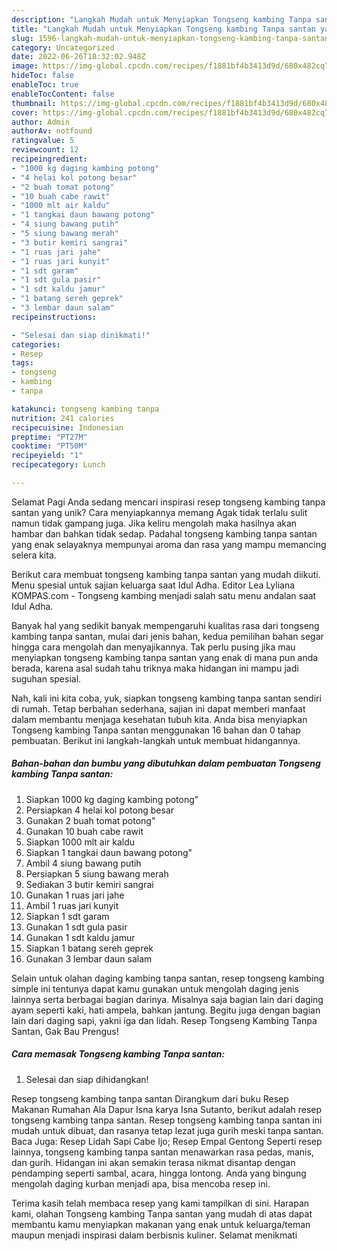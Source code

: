 ```yaml
---
description: "Langkah Mudah untuk Menyiapkan Tongseng kambing Tanpa santan yang Lezat, Enak"
title: "Langkah Mudah untuk Menyiapkan Tongseng kambing Tanpa santan yang Lezat, Enak"
slug: 1596-langkah-mudah-untuk-menyiapkan-tongseng-kambing-tanpa-santan-yang-lezat-enak
category: Uncategorized
date: 2022-06-26T18:32:02.948Z
image: https://img-global.cpcdn.com/recipes/f1881bf4b3413d9d/680x482cq70/tongseng-kambing-tanpa-santan-foto-resep-utama.jpg
hideToc: false
enableToc: true
enableTocContent: false
thumbnail: https://img-global.cpcdn.com/recipes/f1881bf4b3413d9d/680x482cq70/tongseng-kambing-tanpa-santan-foto-resep-utama.jpg
cover: https://img-global.cpcdn.com/recipes/f1881bf4b3413d9d/680x482cq70/tongseng-kambing-tanpa-santan-foto-resep-utama.jpg
author: Admin
authorAv: notfound
ratingvalue: 5
reviewcount: 12
recipeingredient:
- "1000 kg daging kambing potong"
- "4 helai kol potong besar"
- "2 buah tomat potong"
- "10 buah cabe rawit"
- "1000 mlt air kaldu"
- "1 tangkai daun bawang potong"
- "4 siung bawang putih"
- "5 siung bawang merah"
- "3 butir kemiri sangrai"
- "1 ruas jari jahe"
- "1 ruas jari kunyit"
- "1 sdt garam"
- "1 sdt gula pasir"
- "1 sdt kaldu jamur"
- "1 batang sereh geprek"
- "3 lembar daun salam"
recipeinstructions:

- "Selesai dan siap dinikmati!"
categories:
- Resep
tags:
- tongseng
- kambing
- tanpa

katakunci: tongseng kambing tanpa 
nutrition: 241 calories
recipecuisine: Indonesian
preptime: "PT27M"
cooktime: "PT50M"
recipeyield: "1"
recipecategory: Lunch

---
```



Selamat Pagi Anda sedang mencari inspirasi resep tongseng kambing tanpa santan yang unik? Cara menyiapkannya memang Agak tidak terlalu sulit namun tidak gampang juga. Jika keliru mengolah maka hasilnya akan hambar dan bahkan tidak sedap. Padahal tongseng kambing tanpa santan yang enak selayaknya mempunyai aroma dan rasa yang mampu memancing selera kita.


Berikut cara membuat tongseng kambing tanpa santan yang mudah diikuti. Menu spesial untuk sajian keluarga saat Idul Adha. Editor Lea Lyliana KOMPAS.com - Tongseng kambing menjadi salah satu menu andalan saat Idul Adha.

Banyak hal yang sedikit banyak mempengaruhi kualitas rasa dari tongseng kambing tanpa santan, mulai dari jenis bahan, kedua pemilihan bahan segar hingga cara mengolah dan menyajikannya. Tak perlu pusing jika mau menyiapkan tongseng kambing tanpa santan yang enak di mana pun anda berada, karena asal sudah tahu triknya maka hidangan ini mampu jadi suguhan spesial.


Nah, kali ini kita coba, yuk, siapkan tongseng kambing tanpa santan sendiri di rumah. Tetap berbahan sederhana, sajian ini dapat memberi manfaat dalam membantu menjaga kesehatan tubuh kita. Anda bisa menyiapkan Tongseng kambing Tanpa santan menggunakan 16 bahan dan 0 tahap pembuatan. Berikut ini langkah-langkah untuk membuat hidangannya.

<!--inarticleads1-->

##### Bahan-bahan dan bumbu yang dibutuhkan dalam pembuatan Tongseng kambing Tanpa santan:

1. Siapkan 1000 kg daging kambing potong&#34;
1. Persiapkan 4 helai kol potong besar
1. Gunakan 2 buah tomat potong&#34;
1. Gunakan 10 buah cabe rawit
1. Siapkan 1000 mlt air kaldu
1. Siapkan 1 tangkai daun bawang potong&#34;
1. Ambil 4 siung bawang putih
1. Persiapkan 5 siung bawang merah
1. Sediakan 3 butir kemiri sangrai
1. Gunakan 1 ruas jari jahe
1. Ambil 1 ruas jari kunyit
1. Siapkan 1 sdt garam
1. Gunakan 1 sdt gula pasir
1. Gunakan 1 sdt kaldu jamur
1. Siapkan 1 batang sereh geprek
1. Gunakan 3 lembar daun salam


Selain untuk olahan daging kambing tanpa santan, resep tongseng kambing simple ini tentunya dapat kamu gunakan untuk mengolah daging jenis lainnya serta berbagai bagian darinya. Misalnya saja bagian lain dari daging ayam seperti kaki, hati ampela, bahkan jantung. Begitu juga dengan bagian lain dari daging sapi, yakni iga dan lidah. Resep Tongseng Kambing Tanpa Santan, Gak Bau Prengus! 

<!--inarticleads2-->

##### Cara memasak Tongseng kambing Tanpa santan:


1. Selesai dan siap dihidangkan!

Resep tongseng kambing tanpa santan Dirangkum dari buku Resep Makanan Rumahan Ala Dapur Isna karya Isna Sutanto, berikut adalah resep tongseng kambing tanpa santan. Resep tongseng kambing tanpa santan ini mudah untuk dibuat, dan rasanya tetap lezat juga gurih meski tanpa santan. Baca Juga: Resep Lidah Sapi Cabe Ijo; Resep Empal Gentong Seperti resep lainnya, tongseng kambing tanpa santan menawarkan rasa pedas, manis, dan gurih. Hidangan ini akan semakin terasa nikmat disantap dengan pendamping seperti sambal, acara, hingga lontong. Anda yang bingung mengolah daging kurban menjadi apa, bisa mencoba resep ini. 

Terima kasih telah membaca resep yang kami tampilkan di sini. Harapan kami, olahan Tongseng kambing Tanpa santan yang mudah di atas dapat membantu kamu menyiapkan makanan yang enak untuk keluarga/teman maupun menjadi inspirasi dalam berbisnis kuliner. Selamat menikmati
